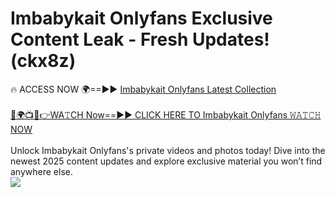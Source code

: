 # Imbabykait Onlyfans Exclusive Content Leak - Fresh Updates! (ckx8z)

🔥 ACCESS NOW 🌍==►► <a href="https://tinyurl.com/kvy9nzfs" rel="nofollow">Imbabykait Onlyfans Latest Collection</a>
<br><br>
[🔴🌍📺📱👉WA𝚃CH Now==►► CLICK HERE TO Imbabykait Onlyfans 𝚆𝙰𝚃𝙲𝙷 NOW](https://tinyurl.com/kvy9nzfs)
<br><br>
Unlock Imbabykait Onlyfans's private videos and photos today! Dive into the newest 2025 content updates and explore exclusive material you won’t find anywhere else.
<br>
<a href="https://tinyurl.com/kvy9nzfs" rel="nofollow" data-target="animated-image.originalLink"><img src="https://camo.githubusercontent.com/8a4f000d20f83aca3bf7ec5f350d767afa0574a8a352519fd8cfa583a6f93a33/68747470733a2f2f692e696d6775722e636f6d2f644a486b345a712e676966" data-canonical-src="https://i.imgur.com/dJHk4Zq.gif" style="max-width: 100%; display: inline-block;" data-target="animated-image.originalImage"></a>
<br>

